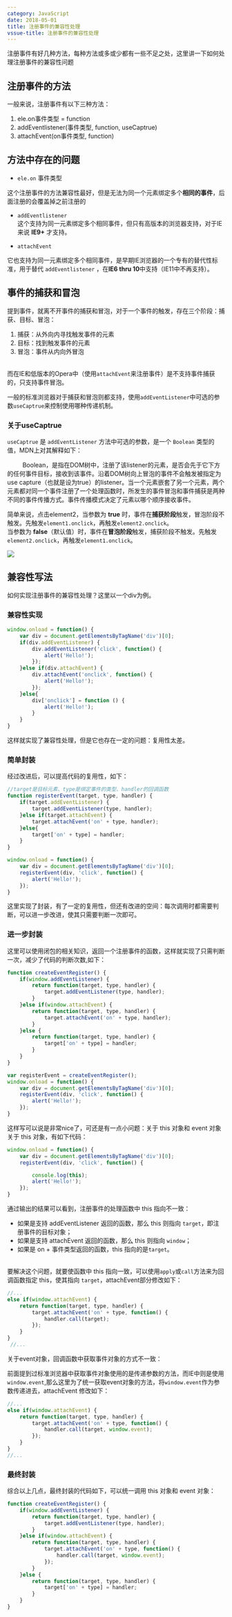 ```yaml
---
category: JavaScript
date: 2018-05-01
title: 注册事件的兼容性处理
vssue-title: 注册事件的兼容性处理
---
```


注册事件有好几种方法，每种方法或多或少都有一些不足之处，这里讲一下如何处理注册事件的兼容性问题

<!-- more -->

## 注册事件的方法

一般来说，注册事件有以下三种方法：

1. ele.on事件类型 = function
2. addEventlistener(事件类型, function, useCaptrue)
3. attachEvent(on事件类型, function)

## 方法中存在的问题

- `ele.on` 事件类型

这个注册事件的方法兼容性最好，但是无法为同一个元素绑定多个**相同的事件**，后面注册的会覆盖掉之前注册的
        

- `addEventlistener` <br />
  这个支持为同一元素绑定多个相同事件，但只有高版本的浏览器支持，对于IE来说 **IE9+** 才支持。

- `attachEvent`

它也支持为同一元素绑定多个相同事件，是早期IE浏览器的一个专有的替代性标准，用于替代 `addEventlistener` ，在**IE6 thru 10**中支持（IE11中不再支持）。<br />

## 事件的捕获和冒泡

提到事件，就离不开事件的捕获和冒泡，对于一个事件的触发，存在三个阶段：捕获、目标、冒泡：
        

1. 捕获：从外向内寻找触发事件的元素
2. 目标：找到触发事件的元素
3. 冒泡：事件从内向外冒泡

       <br />而在IE和低版本的Opera中（使用`attachEvent`来注册事件）是不支持事件捕获的，只支持事件冒泡。

一般的标准浏览器对于捕获和冒泡则都支持，使用`addEventListener`中可选的参数`useCaptrue`来控制使用哪种传递机制。

### 关于useCaptrue

`useCaptrue` 是 `addEventListener` 方法中可选的参数，是一个 `Boolean` 类型的值，MDN上对其解释如下：

         Boolean，是指在DOM树中，注册了该listener的元素，是否会先于它下方的任何事件目标，接收到该事件。沿着DOM树向上冒泡的事件不会触发被指定为use capture（也就是设为true）的listener。当一个元素嵌套了另一个元素，两个元素都对同一个事件注册了一个处理函数时，所发生的事件冒泡和事件捕获是两种不同的事件传播方式。事件传播模式决定了元素以哪个顺序接收事件。
      

简单来说，点击element2，当参数为 **true** 时，事件在**捕获阶段**触发，冒泡阶段不触发。先触发`element1.onclick`，再触发`element2.onclick`。<br />当参数为 **false**（默认值）时，事件在**冒泡阶段**触发，捕获阶段不触发。先触发`element2.onclick`，再触发`element1.onclick`。

![](https://img.chlorine.site/2018-05-01/01.png)

## 兼容性写法

如何实现注册事件的兼容性处理？这里以一个div为例。

### 兼容性实现

```javascript
window.onload = function() {
    var div = document.getElementsByTagName('div')[0];
    if(div.addEventListener) {
        div.addEventListener('click', function() {
            alert('Hello!');
        });
    }else if(div.attachEvent) {
        div.attachEvent('onclick', function() {
            alert('Hello!');
        });
    }else{
        div['onclick'] = function () {
            alert('Hello!');
        }
    }
}
```

这样就实现了兼容性处理，但是它也存在一定的问题：复用性太差。

### 简单封装

经过改进后，可以提高代码的复用性，如下：

```javascript
//target是目标元素、type是绑定事件的类型、handler的回调函数
function registerEvent(target, type, handler) {
    if(target.addEventListener) {
        target.addEventListener(type, handler);
    }else if(target.attachEvent) {
        target.attachEvent('on' + type, handler);
    }else{
        target['on' + type] = handler;
    }
}

window.onload = function() {
    var div = document.getElementsByTagName('div')[0];
    registerEvent(div, 'click', function() {
        alert('Hello!');
    });
}
```

这里实现了封装，有了一定的复用性，但还有改进的空间：每次调用时都需要判断，可以进一步改进，使其只需要判断一次即可。

### 进一步封装

这里可以使用闭包的相关知识，返回一个注册事件的函数，这样就实现了只需判断一次，减少了代码的判断次数,如下：

```javascript
function createEventRegister() {
    if(window.addEventListener) {
        return function(target, type, handler) {
            target.addEventListener(type, handler);
        }
    }else if(window.attachEvent) {
        return function(target, type, handler) {
            target.attachEvent('on' + type, handler);
        }
    }else {
        return function(target, type, handler) {
            target['on' + type] = handler;
        }
    }
}

var registerEvent = createEventRegister();
window.onload = function() {
    var div = document.getElementsByTagName('div')[0];
    registerEvent(div, 'click', function() {
        alert('Hello!');
    });
}
```

这样写可以说是非常nice了，可还是有一点小问题：关于 this 对象和 event 对象<br />关于 this 对象，有如下代码：

```javascript
window.onload = function() {
    var div = document.getElementsByTagName('div')[0];
    registerEvent(div, 'click', function() {

        console.log(this);
        alert('Hello!');
    });
}
```

通过输出的结果可以看到，注册事件的处理函数中 this 指向不一致：

- 如果是支持 addEventListener 返回的函数，那么 this 则指向 `target`，即注册事件的目标对象；
- 如果是支持 attachEvent 返回的函数，那么 this 则指向 `window`；
- 如果是 on + 事件类型返回的函数，this 指向的是`target`。

   <br />要解决这个问题，就要使函数中 this 指向一致，可以使用`apply`或`call`方法来为回调函数指定 this，使其指向 `target`，attachEvent部分修改如下：

```javascript
//...
else if(window.attachEvent) {
    return function(target, type, handler) {
        target.attachEvent('on' + type, function() {
            handler.call(target);
        });
    }
}
 //...
```

关于event对象，回调函数中获取事件对象的方式不一致：

前面提到过标准浏览器中获取事件对象使用的是传递参数的方法，而IE中则是使用`window.event`,那么这里为了统一获取event对象的方法，将`window.event`作为参数传递进去，attachEvent 修改如下：
      

```javascript
//...
else if(window.attachEvent) {
    return function(target, type, handler) {
        target.attachEvent('on' + type, function() {
            handler.call(target, window.event);
        });
    }
}
//...
```

### 最终封装

综合以上几点，最终封装的代码如下，可以统一调用 this 对象和 event 对象：

```javascript
function createEventRegister() {
    if(window.addEventListener) {
        return function(target, type, handler) {
            target.addEventListener(type, handler);
        }
    }else if(window.attachEvent) {
        return function(target, type, handler) {
            target.attachEvent('on' + type, function() {
                handler.call(target, window.event);
            });
        }
    }else {
        return function(target, type, handler) {
            target['on' + type] = handler;
        }
    }
}
```

